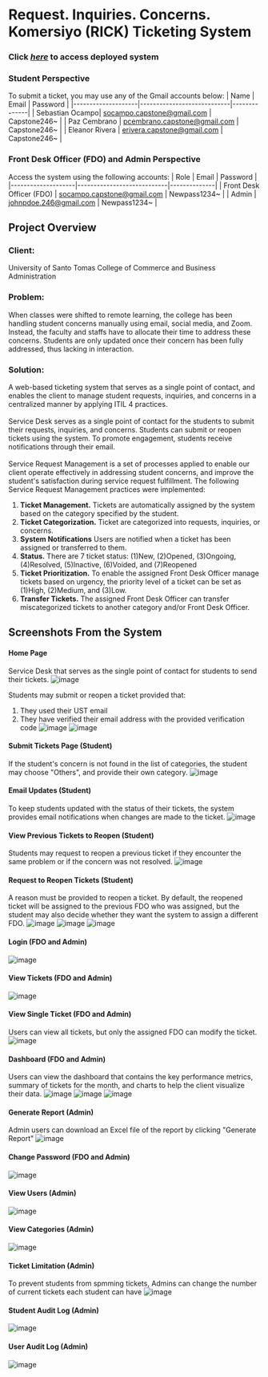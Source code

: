 # Request. Inquiries. Concerns. Komersiyo (RICK) Ticketing System

### Click [**_here_**](http://vast-headland-55467.herokuapp.com/) to access deployed system

### Student Perspective
To submit a ticket, you may use any of the Gmail accounts below:
|        Name        |            Email           |   Password   |
|--------------------|----------------------------|--------------|
| Sebastian Ocampo|   socampo.capstone@gmail.com   | Capstone246~ |
| Paz Cembrano | pcembrano.capstone@gmail.com | Capstone246~ |
| Eleanor Rivera | erivera.capstone@gmail.com | Capstone246~ |

### Front Desk Officer (FDO) and Admin Perspective
Access the system using the following accounts:
|        Role        |            Email           |   Password   |
|--------------------|----------------------------|--------------|
| Front Desk Officer (FDO) | socampo.capstone@gmail.com | Newpass1234~ |
|       Admin        |   johnpdoe.246@gmail.com   | Newpass1234~ |

## Project Overview
### Client: 
University of Santo Tomas College of Commerce and Business Administration
### Problem: 
When classes were shifted to remote learning, the college has been handling student concerns manually using email, social media, and Zoom. 
Instead, the faculty and staffs have to allocate their time to address these concerns. 
Students are only updated once their concern has been fully addressed, thus lacking in interaction.
### Solution: 
A web-based ticketing system that serves as a single point of contact, and enables the client to manage student requests, inquiries, and concerns in a centralized manner by applying ITIL 4 practices. <br /><br />
Service Desk serves as a single point of contact for the students to submit their requests, inquiries, and concerns. Students can submit or reopen tickets using the system. To promote engagement, students receive notifications through their email.
<br /><br />
Service Request Management is a set of processes applied to enable our client operate effectively in addressing student concerns, and improve the student's satisfaction during service request fulfillment. 
The following Service Request Management practices were implemented: <br />
1. **Ticket Management.** Tickets are automatically assigned by the system based on the category specified by the student. <br />
2. **Ticket Categorization.** Ticket are categorized into requests, inquiries, or concerns.  <br />
3. **System Notifications** Users are notified when a ticket has been assigned or transferred to them. <br />
4. **Status.** There are 7 ticket status: (1)New, (2)Opened, (3)Ongoing, (4)Resolved, (5)Inactive, (6)Voided, and (7)Reopened
5. **Ticket Prioritization.** To enable the assigned Front Desk Officer manage tickets based on urgency, the priority level of a ticket can be set as (1)High, (2)Medium, and (3)Low.
6. **Transfer Tickets.** The assigned Front Desk Officer can transfer miscategorized tickets to another category and/or Front Desk Officer.

## Screenshots From the System

#### Home Page
Service Desk that serves as the single point of contact for students to send their tickets.
![image](https://user-images.githubusercontent.com/110912017/211799405-f902bd95-2425-4112-8f4f-32b4da7c9ecf.png)

Students may submit or reopen a ticket provided that: <br />
1. They used their UST email <br />
2. They have verified their email address with the provided verification code 
![image](https://user-images.githubusercontent.com/110912017/211825133-57eb5555-bad1-4c73-91aa-682f4864bf7d.png)
![image](https://user-images.githubusercontent.com/110912017/211824777-1ac89f74-6b7c-4733-8518-1a35b10ee456.png)

#### Submit Tickets Page (Student)
If the student's concern is not found in the list of categories, the student may choose "Others", and provide their own category.
![image](https://user-images.githubusercontent.com/110912017/211812806-bf3b6074-f641-49eb-96a5-8812c6fefca5.png)

#### Email Updates (Student)
To keep students updated with the status of their tickets, the system provides email notifications when changes are made to the ticket.
![image](https://user-images.githubusercontent.com/110912017/211815999-d07a1b98-49d4-4580-a528-0df5c6f7f063.png)

#### View Previous Tickets to Reopen (Student)
Students may request to reopen a previous ticket if they encounter the same problem or if the concern was not resolved. 
![image](https://user-images.githubusercontent.com/110912017/211817420-b055d296-4d61-4c37-80c2-043f0d439b85.png)

#### Request to Reopen Tickets (Student)
A reason must be provided to reopen a ticket. By default, the reopened ticket will be assigned to the previous FDO who was assigned, but the student may also decide whether they want the system to assign a different FDO.
![image](https://user-images.githubusercontent.com/110912017/211823520-c108f08a-93fb-4cf7-8ed4-77d0c6add363.png)
![image](https://user-images.githubusercontent.com/110912017/211823623-dc9fa85d-ba2b-493b-a738-a06aaa9cabdf.png)
![image](https://user-images.githubusercontent.com/110912017/211823704-857d2ff2-aff7-48e3-b990-d6f4d14e2d27.png)

#### Login (FDO and Admin)
![image](https://user-images.githubusercontent.com/110912017/211835821-8187b581-10ef-4920-80ce-dc7d7fe78987.png)

#### View Tickets (FDO and Admin)
![image](https://user-images.githubusercontent.com/110912017/211826505-855e57f1-7698-48dd-a466-26e75ef97c8b.png)

#### View Single Ticket (FDO and Admin)
Users can view all tickets, but only the assigned FDO can modify the ticket.
![image](https://user-images.githubusercontent.com/110912017/211827464-e4edd32e-d8a6-47dc-b65b-2c6287745ce0.png)

#### Dashboard (FDO and Admin)
Users can view the dashboard that contains the key performance metrics, summary of tickets for the month, and charts to help the client visualize their data.
![image](https://user-images.githubusercontent.com/110912017/211820986-f71609f0-fbbd-4277-815b-0af6687e64ff.png)
![image](https://user-images.githubusercontent.com/110912017/211821150-880d1d69-2d1f-4e25-bbbe-260676c2e5ac.png)
![image](https://user-images.githubusercontent.com/110912017/211821401-096a19cc-9b51-4551-8541-e7306b355bf2.png)

#### Generate Report (Admin)
Admin users can download an Excel file of the report by clicking "Generate Report"
![image](https://user-images.githubusercontent.com/110912017/211828561-28174fea-b66a-424f-8cae-a73e1fde71cb.png)

#### Change Password (FDO and Admin)
![image](https://user-images.githubusercontent.com/110912017/211828795-f5abbcb4-b0c8-4367-bdc1-110040a3d588.png)

#### View Users (Admin)
![image](https://user-images.githubusercontent.com/110912017/211828924-7ead19b4-5783-4ebd-b1cf-ebc92abffa52.png)

#### View Categories (Admin)
![image](https://user-images.githubusercontent.com/110912017/211829078-3a419ac1-70d4-4a6d-8d4f-02110da3b520.png)

#### Ticket Limitation (Admin)
To prevent students from spmming tickets, Admins can change the number of current tickets each student can have
![image](https://user-images.githubusercontent.com/110912017/211829231-71145993-dda5-4a7d-9538-dfadc5a86faf.png)

#### Student Audit Log (Admin)
![image](https://user-images.githubusercontent.com/110912017/211829441-7760b862-bfd9-4e77-b1ac-fc8496ce438e.png)

#### User Audit Log (Admin)
![image](https://user-images.githubusercontent.com/110912017/211831494-6ef10ec1-4020-4c67-9a81-3b48bf9b4724.png)

